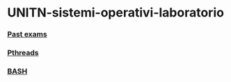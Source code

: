 # UNITN-sistemi-operativi-laboratorio

### [Past exams](exams/README.md)

### [Pthreads](pthread/README.md)

### [BASH](/bash/README.md)
